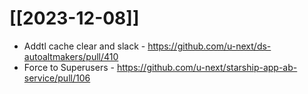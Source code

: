 
# [[2023-12-08]]
* Addtl cache clear and slack - https://github.com/u-next/ds-autoaltmakers/pull/410
* Force to Superusers - https://github.com/u-next/starship-app-ab-service/pull/106
